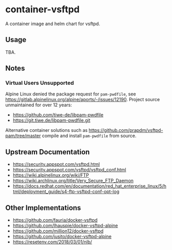 # container-vsftpd

A container image and helm chart for vsftpd.

## Usage

TBA.

## Notes

### Virtual Users Unsupported

Alpine Linux denied the package request for `pam-pwdfile`, see https://gitlab.alpinelinux.org/alpine/aports/-/issues/12190.
Project source unmaintained for over 12 years:
- https://github.com/tiwe-de/libpam-pwdfile
- https://git.tiwe.de/libpam-pwdfile.git

Alternative container solutions such as https://github.com/prapdm/vsftpd-pam/tree/master compile and install `pam-pwdfile` from source.

## Upstream Documentation
- https://security.appspot.com/vsftpd.html
- https://security.appspot.com/vsftpd/vsftpd_conf.html
- https://wiki.alpinelinux.org/wiki/FTP
- https://wiki.archlinux.org/title/Very_Secure_FTP_Daemon
- https://docs.redhat.com/en/documentation/red_hat_enterprise_linux/5/html/deployment_guide/s4-ftp-vsftpd-conf-opt-log

## Other Implementations
- https://github.com/fauria/docker-vsftpd
- https://github.com/lhauspie/docker-vsftpd-alpine
- https://github.com/million12/docker-vsftpd
- https://github.com/jusito/docker-vsftpd-alpine
- https://resetenv.com/2018/03/01/nlb/
